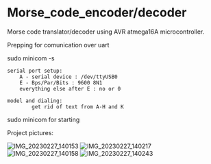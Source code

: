 # Morse_code_encoder/decoder
Morse code translator/decoder using AVR atmega16A microcontroller. 


Prepping for comunication over uart

sudo minicom -s

	serial port setup:
		A - serial device : /dev/ttyUSB0  
		E - Bps/Par/Bits : 9600 8N1 
		everything else after E : no or 0
		
	model and dialing:
    		get rid of text from A-H and K
  
 sudo minicom for starting
 
 
Project pictures: 
 
![IMG_20230227_140153](https://user-images.githubusercontent.com/93006016/221571472-9e3dd915-676a-4727-ab11-1a2f11535436.jpg)
![IMG_20230227_140217](https://user-images.githubusercontent.com/93006016/221571530-4f38f8ca-6eac-4254-ae7b-6c9016053284.jpg)
![IMG_20230227_140158](https://user-images.githubusercontent.com/93006016/221571570-f114f5c1-2994-4749-a7c8-09fa30f7e957.jpg)
![IMG_20230227_140243](https://user-images.githubusercontent.com/93006016/221571573-78969007-b50a-41a9-9295-202ed07cc5ef.jpg)
